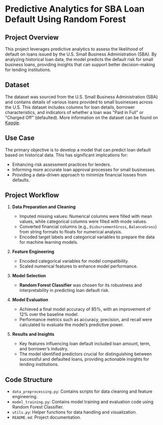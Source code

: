 # Predictive Analytics for SBA Loan Default Using Random Forest

## Project Overview

This project leverages predictive analytics to assess the likelihood of default on loans issued by the U.S. Small Business Administration (SBA). By analyzing historical loan data, the model predicts the default risk for small business loans, providing insights that can support better decision-making for lending institutions.

## Dataset

The dataset was sourced from the U.S. Small Business Administration (SBA) and contains details of various loans provided to small businesses across the U.S. This dataset includes columns for loan details, borrower characteristics, and indicators of whether a loan was "Paid in Full" or "Charged Off" (defaulted). More information on the dataset can be found on [Kaggle](https://www.kaggle.com/mirbektoktogaraev/should-this-loan-be-approved-or-denied).

## Use Case

The primary objective is to develop a model that can predict loan default based on historical data. This has significant implications for:
- Enhancing risk assessment practices for lenders.
- Informing more accurate loan approval processes for small businesses.
- Providing a data-driven approach to minimize financial losses from defaults.

## Project Workflow

1. **Data Preparation and Cleaning**
   - Imputed missing values: Numerical columns were filled with mean values, while categorical columns were filled with mode values.
   - Converted financial columns (e.g., `DisbursementGross`, `BalanceGross`) from string formats to floats for numerical analysis.
   - Encoded target labels and categorical variables to prepare the data for machine learning models.

2. **Feature Engineering**
   - Encoded categorical variables for model compatibility.
   - Scaled numerical features to enhance model performance.

3. **Model Selection**
   - **Random Forest Classifier** was chosen for its robustness and interpretability in predicting loan default risk.

4. **Model Evaluation**
   - Achieved a final model accuracy of 85%, with an improvement of 12% over the baseline model.
   - Performance metrics such as accuracy, precision, and recall were calculated to evaluate the model’s predictive power.

5. **Results and Insights**
   - Key features influencing loan default included loan amount, term, and borrower’s industry.
   - The model identified predictors crucial for distinguishing between successful and defaulted loans, providing actionable insights for lending institutions.

## Code Structure

- `data_preprocessing.py`: Contains scripts for data cleaning and feature engineering.
- `model_training.py`: Contains model training and evaluation code using Random Forest Classifier.
- `utils.py`: Helper functions for data handling and visualization.
- `README.md`: Project documentation.

